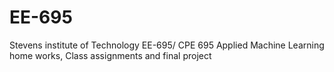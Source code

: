 # EE-695
Stevens institute of Technology EE-695/ CPE 695 Applied Machine Learning home works, Class assignments and final project
